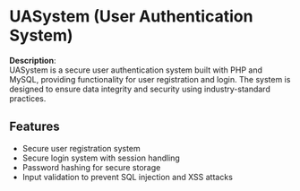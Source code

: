 # UASystem (User Authentication System)

**Description**:  
UASystem is a secure user authentication system built with PHP and MySQL, providing functionality for user registration and login. The system is designed to ensure data integrity and security using industry-standard practices.

## Features
- Secure user registration system
- Secure login system with session handling
- Password hashing for secure storage
- Input validation to prevent SQL injection and XSS attacks
